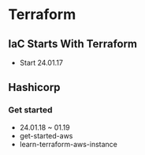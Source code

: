 # Terraform

## IaC Starts With Terraform

- Start 24.01.17



## Hashicorp

### Get started

- 24.01.18 ~ 01.19
- get-started-aws
- learn-terraform-aws-instance
